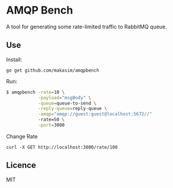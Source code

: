 # AMQP Bench

A tool for generating some rate-limited traffic to RabbitMQ queue.

## Use

Install:
```
go get github.com/makasim/amqpbench
```

Run:
```bash
$ amqpbench -rate=10 \
            -payload="msgBody" \
            -queue=queue-to-send \
            -reply-queue=reply-queue \
            -amqp="amqp://guest:guest@localhost:5672//" 
            -rate=50 \
            -port=3000
```

Change Rate
```
curl -X GET http://localhost:3000/rate/100
``` 

## Licence

MIT
